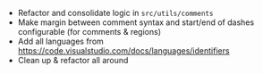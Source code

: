 - Refactor and consolidate logic in `src/utils/comments`
- Make margin between comment syntax and start/end of dashes configurable (for comments & regions)
- Add all languages from https://code.visualstudio.com/docs/languages/identifiers
- Clean up & refactor all around
